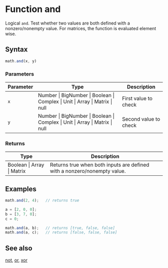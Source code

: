 # Function and

Logical `and`. Test whether two values are both defined with a nonzero/nonempty value.
For matrices, the function is evaluated element wise.


## Syntax

```js
math.and(x, y)
```

### Parameters

Parameter | Type | Description
--------- | ---- | -----------
`x` | Number &#124; BigNumber &#124; Boolean &#124; Complex &#124; Unit &#124; Array &#124; Matrix &#124; null | First value to check
`y` | Number &#124; BigNumber &#124; Boolean &#124; Complex &#124; Unit &#124; Array &#124; Matrix &#124; null | Second value to check

### Returns

Type | Description
---- | -----------
Boolean &#124; Array &#124; Matrix |  Returns true when both inputs are defined with a nonzero/nonempty value.


## Examples

```js
math.and(2, 4);   // returns true

a = [2, 0, 0];
b = [3, 7, 0];
c = 0;

math.and(a, b);   // returns [true, false, false]
math.and(a, c);   // returns [false, false, false]
```


## See also

[not](not.md),
[or](or.md),
[xor](xor.md)


<!-- Note: This file is automatically generated from source code comments. Changes made in this file will be overridden. -->
